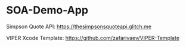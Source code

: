 # SOA-Demo-App

Simpson Quote API: https://thesimpsonsquoteapi.glitch.me

VIPER Xcode Template: https://github.com/zafarivaev/VIPER-Template

